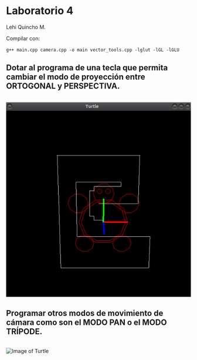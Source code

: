 # Laboratorio 4	

Lehi Quincho M.

Compilar con:
```
g++ main.cpp camera.cpp -o main vector_tools.cpp -lglut -lGL -lGLU

```

## Dotar al programa de una tecla que permita cambiar el modo de proyección entre ORTOGONAL y PERSPECTIVA.

```

```

![Image of Turtle](https://github.com/lehi10/Computaci-n-Grafica/blob/master/Laboratorio%203/img/turtle.png)



## Programar otros modos de movimiento de cámara como son el MODO PAN o el MODO TRÍPODE.


```

```

![Image of Turtle](https://github.com/lehi10/Computaci-n-Grafica/blob/master/Laboratorio%203/img/tripode.png)

